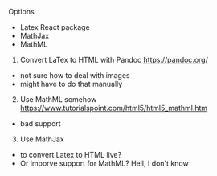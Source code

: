 Options
- Latex React package
- MathJax
- MathML

1) Convert LaTex to HTML with Pandoc
https://pandoc.org/

- not sure how to deal with images
- might have to do that manually

2) Use MathML somehow
https://www.tutorialspoint.com/html5/html5_mathml.htm

- bad support

3) Use MathJax
- to convert Latex to HTML live?
- Or imporve support for MathML? Hell, I don't know